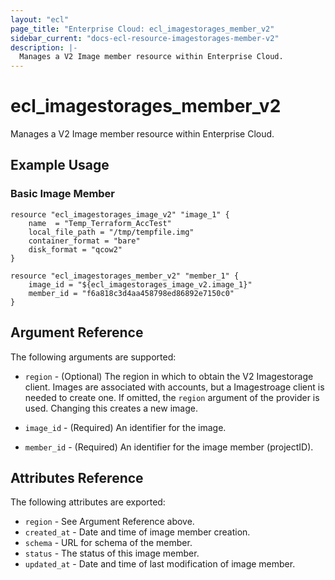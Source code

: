 ```yaml
---
layout: "ecl"
page_title: "Enterprise Cloud: ecl_imagestorages_member_v2"
sidebar_current: "docs-ecl-resource-imagestorages-member-v2"
description: |-
  Manages a V2 Image member resource within Enterprise Cloud.
---
```


# ecl\_imagestorages\_member\_v2

Manages a V2 Image member resource within Enterprise Cloud.

## Example Usage

### Basic Image Member

```hcl
resource "ecl_imagestorages_image_v2" "image_1" {
    name  = "Temp_Terraform_AccTest"
    local_file_path = "/tmp/tempfile.img"
    container_format = "bare"
    disk_format = "qcow2"
}

resource "ecl_imagestorages_member_v2" "member_1" {
	image_id = "${ecl_imagestorages_image_v2.image_1}"
	member_id = "f6a818c3d4aa458798ed86892e7150c0"
}
```

## Argument Reference

The following arguments are supported:

* `region` - (Optional) The region in which to obtain the V2 Imagestorage client.
    Images are associated with accounts, but a Imagestroage client is needed to
    create one. If omitted, the `region` argument of the provider is used.
    Changing this creates a new image.

* `image_id` - (Required) An identifier for the image.

* `member_id` - (Required) An identifier for the image member (projectID).


## Attributes Reference

The following attributes are exported:

* `region` - See Argument Reference above.
* `created_at` - Date and time of image member creation.
* `schema` - URL for schema of the member.
* `status` - The status of this image member.
* `updated_at` - Date and time of last modification of image member.